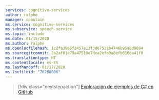 ```yaml
---
services: cognitive-services
author: ralphe
manager: cpoulain
ms.service: cognitive-services
ms.subservice: speech-service
ms.topic: include
ms.date: 01/15/2020
ms.author: ralphe
ms.openlocfilehash: 1c2fa3965f2457e13f3d67532b4746b95a8d9094
ms.sourcegitcommit: 2a2af81e79a47510e7dea2efb9a8efb616da41f0
ms.translationtype: HT
ms.contentlocale: es-ES
ms.lasthandoff: 01/17/2020
ms.locfileid: "76268006"
---
```

> [!div class="nextstepaction"]
> [Exploración de ejemplos de C# en GitHub](https://aka.ms/speech/github-csharp)
